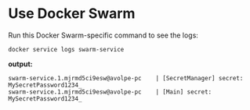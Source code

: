 # Use Docker Swarm

Run this Docker Swarm-specific command to see the logs:

```commandline
docker service logs swarm-service
```

**output:**

```commandline
swarm-service.1.mjrmd5ci9esw@avolpe-pc    | [SecretManager] secret: MySecretPassword1234_
swarm-service.1.mjrmd5ci9esw@avolpe-pc    | [Main] secret: MySecretPassword1234_
```
